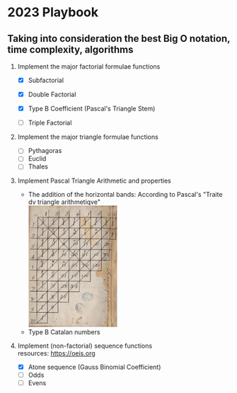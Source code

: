 # 2023 Playbook

## Taking into consideration the best Big O notation, time complexity, algorithms


1. Implement the major factorial formulae functions
   * [x] Subfactorial
   * [x] Double Factorial
   * [x] Type B Coefficient (Pascal's Triangle Stem)
   * [ ] Triple Factorial


2. Implement the major triangle formulae functions
   * [ ] Pythagoras
   * [ ] Euclid
   * [ ] Thales

3. Implement Pascal Triangle Arithmetic and properties
   * The addition of the horizontal bands: According to Pascal's "Traite dv triangle arithmetiqve"\
   <img src="src/pascal_triangle.jpg" width=200><br />
   * Type B Catalan numbers

4. Implement (non-factorial) sequence functions\
   resources: https://oeis.org
   * [x] Atone sequence (Gauss Binomial Coefficient)
   * [ ] Odds
   * [ ] Evens
